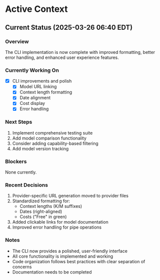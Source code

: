 # Active Context

## Current Status (2025-03-26 06:40 EDT)

### Overview
The CLI implementation is now complete with improved formatting, better error handling, and enhanced user experience features.

### Currently Working On
- [X] CLI improvements and polish
  - [X] Model URL linking
  - [X] Context length formatting
  - [X] Date alignment
  - [X] Cost display
  - [X] Error handling

### Next Steps
1. Implement comprehensive testing suite
2. Add model comparison functionality
3. Consider adding capability-based filtering
4. Add model version tracking

### Blockers
None currently.

### Recent Decisions
1. Provider-specific URL generation moved to provider files
2. Standardized formatting for:
   - Context lengths (K/M suffixes)
   - Dates (right-aligned)
   - Costs ("Free" in green)
3. Added clickable links for model documentation
4. Improved error handling for pipe operations

### Notes
- The CLI now provides a polished, user-friendly interface
- All core functionality is implemented and working
- Code organization follows best practices with clear separation of concerns
- Documentation needs to be completed 